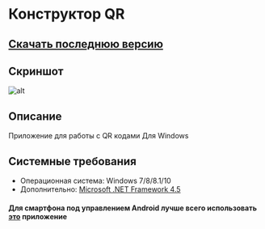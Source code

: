# Конструктор QR 
## [Скачать последнюю версию](https://github.com/Zalexanninev15/QR-Maker/releases/download/1.2.1/App.zip)
## Скриншот
![alt](https://i.imgur.com/w8zN22o.png)
## Описание
Приложение для работы с QR кодами Для Windows
## Системные требования
* Операционная система: Windows 7/8/8.1/10
* Дополнительно: [Microsoft .NET Framework 4.5](https://www.microsoft.com/ru-ru/download/details.aspx?id=30653)
#### Для смартфона под управлением Android лучше всего использовать [это](https://yadi.sk/d/nlMXO_fZT4-UTA) приложение
